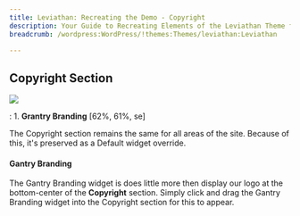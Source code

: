 ```yaml
---
title: Leviathan: Recreating the Demo - Copyright
description: Your Guide to Recreating Elements of the Leviathan Theme for WordPress
breadcrumb: /wordpress:WordPress/!themes:Themes/leviathan:Leviathan

---
```


Copyright Section
-----
![][copyright]

:   1. **Grantry Branding** [62%, 61%, se]

The Copyright section remains the same for all areas of the site. Because of this, it's preserved as a Default widget override.

#### Gantry Branding
The Gantry Branding widget is does little more then display our logo at the bottom-center of the **Copyright** section. Simply click and drag the Gantry Branding widget into the Copyright section for this to appear.

[copyright]: assets/demo_footer.jpeg